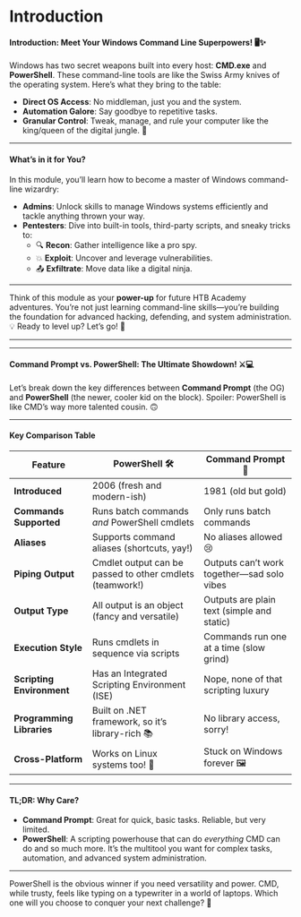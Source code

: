 # Introduction

#### Introduction: Meet Your Windows Command Line Superpowers! 🖥️✨

Windows has two secret weapons built into every host: **CMD.exe** and **PowerShell**. These command-line tools are like the Swiss Army knives of the operating system. Here’s what they bring to the table:

* **Direct OS Access**: No middleman, just you and the system.
* **Automation Galore**: Say goodbye to repetitive tasks.
* **Granular Control**: Tweak, manage, and rule your computer like the king/queen of the digital jungle. 👑

***

#### What’s in it for You?

In this module, you’ll learn how to become a master of Windows command-line wizardry:

* **Admins**: Unlock skills to manage Windows systems efficiently and tackle anything thrown your way.
* **Pentesters**: Dive into built-in tools, third-party scripts, and sneaky tricks to:
  * 🔍 **Recon**: Gather intelligence like a pro spy.
  * 💥 **Exploit**: Uncover and leverage vulnerabilities.
  * 📤 **Exfiltrate**: Move data like a digital ninja.

***

Think of this module as your **power-up** for future HTB Academy adventures. You’re not just learning command-line skills—you’re building the foundation for advanced hacking, defending, and system administration. 💡 Ready to level up? Let’s go! 🚀

***

***

#### Command Prompt vs. PowerShell: The Ultimate Showdown! ⚔️💻

Let’s break down the key differences between **Command Prompt** (the OG) and **PowerShell** (the newer, cooler kid on the block). Spoiler: PowerShell is like CMD’s way more talented cousin. 🙃

***

#### **Key Comparison Table**

| **Feature**               | **PowerShell** 🛠️                                       | **Command Prompt** 📜                      |
| ------------------------- | -------------------------------------------------------- | ------------------------------------------ |
| **Introduced**            | 2006 (fresh and modern-ish)                              | 1981 (old but gold)                        |
| **Commands Supported**    | Runs batch commands _and_ PowerShell cmdlets             | Only runs batch commands                   |
| **Aliases**               | Supports command aliases (shortcuts, yay!)               | No aliases allowed 😢                      |
| **Piping Output**         | Cmdlet output can be passed to other cmdlets (teamwork!) | Outputs can’t work together—sad solo vibes |
| **Output Type**           | All output is an object (fancy and versatile)            | Outputs are plain text (simple and static) |
| **Execution Style**       | Runs cmdlets in sequence via scripts                     | Commands run one at a time (slow grind)    |
| **Scripting Environment** | Has an Integrated Scripting Environment (ISE)            | Nope, none of that scripting luxury        |
| **Programming Libraries** | Built on .NET framework, so it’s library-rich 📚         | No library access, sorry!                  |
| **Cross-Platform**        | Works on Linux systems too! 🐧                           | Stuck on Windows forever 🖼️               |

***

#### **TL;DR: Why Care?**

* **Command Prompt**: Great for quick, basic tasks. Reliable, but very limited.
* **PowerShell**: A scripting powerhouse that can do _everything_ CMD can do and so much more. It’s the multitool you want for complex tasks, automation, and advanced system administration.

***

PowerShell is the obvious winner if you need versatility and power. CMD, while trusty, feels like typing on a typewriter in a world of laptops. Which one will you choose to conquer your next challenge? 👑









